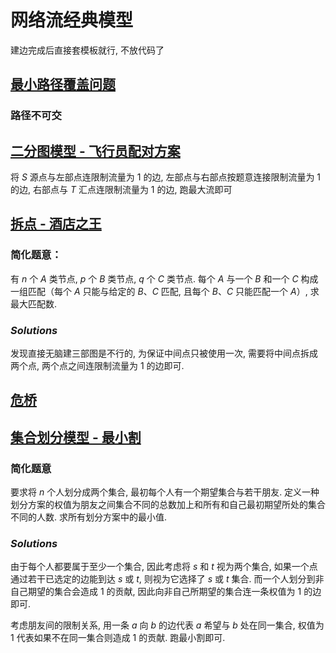 # 网络流经典模型

建边完成后直接套模板就行, 不放代码了

## [最小路径覆盖问题](https://www.luogu.com.cn/problem/P2764)

### 路径不可交


## [二分图模型 - 飞行员配对方案](https://www.luogu.com.cn/problem/P2756)

将 $S$ 源点与左部点连限制流量为 $1$ 的边, 左部点与右部点按题意连接限制流量为 $1$ 的边, 右部点与 $T$ 汇点连限制流量为 $1$ 的边, 跑最大流即可

## [拆点 - 酒店之王](https://www.luogu.com.cn/problem/P1402)

### 简化题意：

有 $n$ 个 $A$ 类节点, $p$ 个 $B$ 类节点, $q$ 个 $C$ 类节点. 每个 $A$ 与一个 $B$ 和一个 $C$ 构成一组匹配（每个 $A$ 只能与给定的 $B$、$C$ 匹配, 且每个 $B$、$C$ 只能匹配一个 $A$）, 求最大匹配数. 

### $Solutions$

发现直接无脑建三部图是不行的, 为保证中间点只被使用一次, 需要将中间点拆成两个点, 两个点之间连限制流量为 $1$ 的边即可. 

## [危桥](https://www.luogu.com.cn/problem/P3163)

## [集合划分模型 - 最小割](https://www.luogu.com.cn/problem/P2057)

### 简化题意

要求将 $n$ 个人划分成两个集合, 最初每个人有一个期望集合与若干朋友. 定义一种划分方案的权值为朋友之间集合不同的总数加上和所有和自己最初期望所处的集合不同的人数. 求所有划分方案中的最小值. 

### $Solutions$

由于每个人都要属于至少一个集合, 因此考虑将 $s$ 和 $t$ 视为两个集合, 如果一个点通过若干已选定的边能到达 $s$ 或 $t$, 则视为它选择了 $s$ 或 $t$ 集合. 而一个人划分到非自己期望的集合会造成 $1$ 的贡献, 因此向非自己所期望的集合连一条权值为 $1$ 的边即可. 

考虑朋友间的限制关系, 用一条 $a$ 向 $b$ 的边代表 $a$ 希望与 $b$ 处在同一集合, 权值为 $1$ 代表如果不在同一集合则造成 $1$ 的贡献. 跑最小割即可. 